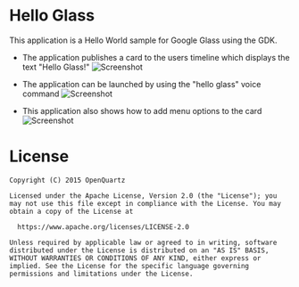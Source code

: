 Hello Glass
===========

This application is a Hello World sample for Google Glass using the GDK.

- The application publishes a card to the users timeline which displays the text "Hello Glass!"
![Screenshot](screenshot-hello-glass.png)

- The application can be launched by using the "hello glass" voice command
![Screenshot](screenshot-voice-command.png)

- This application also shows how to add menu options to the card
![Screenshot](screenshot-close-action.png)

License
========
```
Copyright (C) 2015 OpenQuartz

Licensed under the Apache License, Version 2.0 (the "License"); you may not use this file except in compliance with the License. You may obtain a copy of the License at
 
  https://www.apache.org/licenses/LICENSE-2.0

Unless required by applicable law or agreed to in writing, software distributed under the License is distributed on an "AS IS" BASIS, WITHOUT WARRANTIES OR CONDITIONS OF ANY KIND, either express or implied. See the License for the specific language governing permissions and limitations under the License.
```
